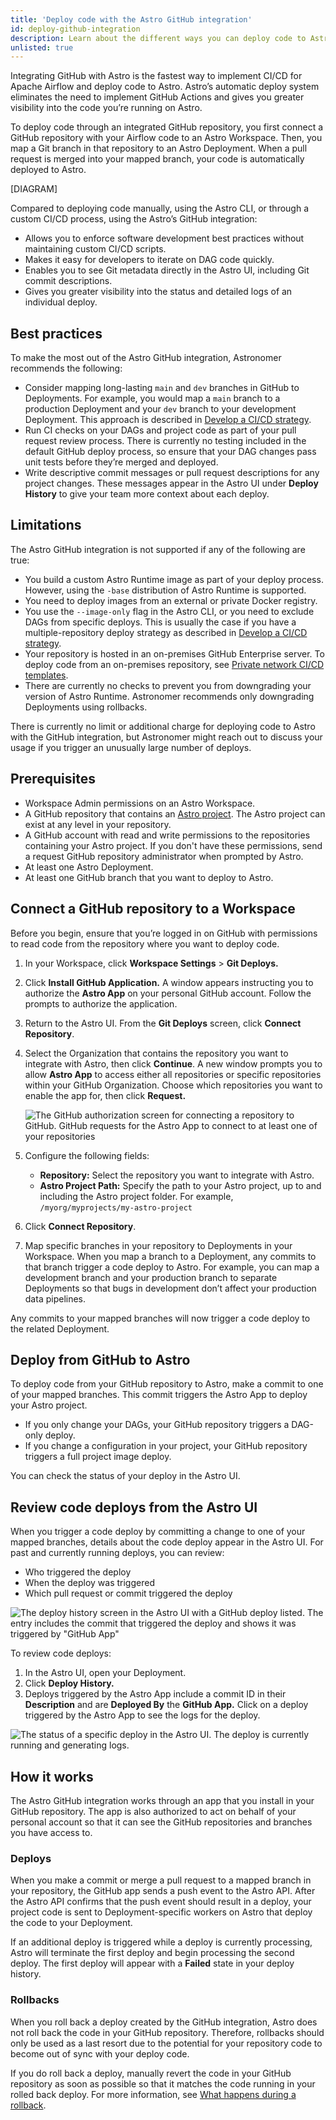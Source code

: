 ```yaml
---
title: 'Deploy code with the Astro GitHub integration'
id: deploy-github-integration
description: Learn about the different ways you can deploy code to Astro.
unlisted: true
---
```


Integrating GitHub with Astro is the fastest way to implement CI/CD for Apache Airflow and deploy code to Astro. Astro’s automatic deploy system eliminates the need to implement GitHub Actions and gives you greater visibility into the code you’re running on Astro.

To deploy code through an integrated GitHub repository, you first connect a GitHub repository with your Airflow code to an Astro Workspace. Then, you map a Git branch in that repository to an Astro Deployment. When a pull request is merged into your mapped branch, your code is automatically deployed to Astro.

[DIAGRAM]

Compared to deploying code manually, using the Astro CLI, or through a custom CI/CD process, using the Astro’s GitHub integration:

- Allows you to enforce software development best practices without maintaining custom CI/CD scripts.
- Makes it easy for developers to iterate on DAG code quickly.
- Enables you to see Git metadata directly in the Astro UI, including Git commit descriptions.
- Gives you greater visibility into the status and detailed logs of an individual deploy.

## Best practices

To make the most out of the Astro GitHub integration, Astronomer recommends the following:

- Consider mapping long-lasting `main` and `dev` branches in GitHub to Deployments. For example, you would map a `main` branch to a production Deployment and your `dev` branch to your development Deployment. This approach is described in [Develop a CI/CD strategy](https://docs.astronomer.io/astro/set-up-ci-cd#multiple-environments).
- Run CI checks on your DAGs and project code as part of your pull request review process. There is currently no testing included in the default GitHub deploy process, so ensure that your DAG changes pass unit tests before they’re merged and deployed.
- Write descriptive commit messages or pull request descriptions for any project changes. These messages appear in the Astro UI under **Deploy History** to give your team more context about each deploy.

## Limitations

The Astro GitHub integration is not supported if any of the following are true:

- You build a custom Astro Runtime image as part of your deploy process. However, using the `-base` distribution of Astro Runtime is supported.
- You need to deploy images from an external or private Docker registry.
- You use the `--image-only` flag in the Astro CLI, or you need to exclude DAGs from specific deploys. This is usually the case if you have a multiple-repository deploy strategy as described in [Develop a CI/CD strategy](https://docs.astronomer.io/astro/set-up-ci-cd#multiple-repositories).
- Your repository is hosted in an on-premises GitHub Enterprise server. To deploy code from an on-premises repository, see [Private network CI/CD templates](https://docs.astronomer.io/astro/ci-cd-templates/github-actions-private-network).
- There are currently no checks to prevent you from downgrading your version of Astro Runtime. Astronomer recommends only downgrading Deployments using rollbacks.

There is currently no limit or additional charge for deploying code to Astro with the GitHub integration, but Astronomer might reach out to discuss your usage if you trigger an unusually large number of deploys.

## Prerequisites

- Workspace Admin permissions on an Astro Workspace.
- A GitHub repository that contains an [Astro project](https://docs.astronomer.io/astro/cli/develop-project#create-an-astro-project). The Astro project can exist at any level in your repository.
- A GitHub account with read and write permissions to the repositories containing your Astro project. If you don't have these permissions, send a request GitHub repository administrator when prompted by Astro.
- At least one Astro Deployment.
- At least one GitHub branch that you want to deploy to Astro.

## Connect a GitHub repository to a Workspace

Before you begin, ensure that you’re logged in on GitHub with permissions to read code from the repository where you want to deploy code.

1. In your Workspace, click **Workspace Settings** > **Git Deploys.**
2. Click **Install GitHub Application.** A window appears instructing you to authorize the **Astro App** on your personal GitHub account. Follow the prompts to authorize the application.
3. Return to the Astro UI. From the **Git Deploys** screen, click **Connect Repository**. 
4. Select the Organization that contains the repository you want to integrate with Astro, then click **Continue**. A new window prompts you to allow **Astro App** to access either all repositories or specific repositories within your GitHub Organization. Choose which repositories you want to enable the app for, then click **Request.**
    
    ![The GitHub authorization screen for connecting a repository to GitHub. GitHub requests for the Astro App to connect to at least one of your repositories](/img/docs/request-astro-app.png)
    
5. Configure the following fields:
   
    - **Repository:** Select the repository you want to integrate with Astro.
    - **Astro Project Path:** Specify the path to your Astro project, up to and including the Astro project folder. For example, `/myorg/myprojects/my-astro-project`
  
6. Click **Connect Repository**.
7. Map specific branches in your repository to Deployments in your Workspace. When you map a branch to a Deployment, any commits to that branch trigger a code deploy to Astro. For example, you can map a development branch and your production branch to separate Deployments so that bugs in development don’t affect your production data pipelines.

Any commits to your mapped branches will now trigger a code deploy to the related Deployment.

## Deploy from GitHub to Astro

To deploy code from your GitHub repository to Astro, make a commit to one of your mapped branches. This commit triggers the Astro App to deploy your Astro project.

- If you only change your DAGs, your GitHub repository triggers a DAG-only deploy.
- If you change a configuration in your project, your GitHub repository triggers a full project image deploy.

You can check the status of your deploy in the Astro UI. 

## Review code deploys from the Astro UI

When you trigger a code deploy by committing a change to one of your mapped branches, details about the code deploy appear in the Astro UI. For past and currently running deploys, you can review:

- Who triggered the deploy
- When the deploy was triggered
- Which pull request or commit triggered the deploy
    
![The deploy history screen in the Astro UI with a GitHub deploy listed. The entry includes the commit that triggered the deploy and shows it was triggered by "GitHub App"](/img/docs/github-deploy-history.png)
    
To review code deploys:

1. In the Astro UI, open your Deployment.
2. Click **Deploy History.** 
3. Deploys triggered by the Astro App include a commit ID in their **Description** and are **Deployed By** the **GitHub App.** Click on a deploy triggered by the Astro App to see the logs for the deploy.

![The status of a specific deploy in the Astro UI. The deploy is currently running and generating logs.](/img/docs/deploy-status.png)

## How it works

The Astro GitHub integration works through an app that you install in your GitHub repository. The app is also authorized to act on behalf of your personal account so that it can see the GitHub repositories and branches you have access to.

### Deploys

When you make a commit or merge a pull request to a mapped branch in your repository, the GitHub app sends a push event to the Astro API. After the Astro API confirms that the push event should result in a deploy, your project code is sent to Deployment-specific workers on Astro that deploy the code to your Deployment. 

If an additional deploy is triggered while a deploy is currently processing, Astro will terminate the first deploy and begin processing the second deploy. The first deploy will appear with a **Failed** state in your deploy history. 

### Rollbacks

When you roll back a deploy created by the GitHub integration, Astro does not roll back the code in your GitHub repository. Therefore, rollbacks should only be used as a last resort due to the potential for your repository code to become out of sync with your deploy code. 

If you do roll back a deploy, manually revert the code in your GitHub repository as soon as possible so that it matches the code running in your rolled back deploy. For more information, see [What happens during a rollback](https://docs.astronomer.io/astro/deploy-history#what-happens-during-a-deploy-rollback).